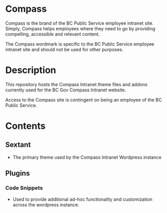 # Compass

Compass is the brand of the BC Public Service employee intranet site. Simply, Compass helps employees where they need to go by providing compelling, accessible and relevant content.

The Compass wordmark is specific to the BC Public Service employee intranet site and should not be used for other purposes.

# Description

This repository hosts the Compass Intranet theme files and addons currently used for the BC Gov Compass Intranet website.

Access to the Compass site is contingent on being an employee of the BC Public Service.

# Contents

## Sextant

- The primary theme used by the Compass Intranet Wordpress instance

## Plugins

### Code Snippets
- Used to provide additional ad-hoc functionality and customization across the wordpress instance.